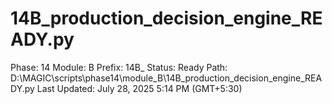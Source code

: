# 14B_production_decision_engine_READY.py

Phase: 14
Module: B
Prefix: 14B_
Status: Ready
Path: D:\MAGIC\scripts\phase14\module_B\14B_production_decision_engine_READY.py
Last Updated: July 28, 2025 5:14 PM (GMT+5:30)